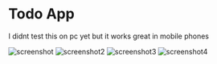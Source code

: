 # Todo App

I didnt test this on pc yet but it works great in mobile phones 

![screenshot](Screenshot_2020-07-25-12-35-14-57.png)
![screenshot2](Screenshot_2020-07-25-12-42-59-35.png)
![screenshot3](Screenshot_2020-07-25-12-42-51-63.png)
![screenshot4](Screenshot_2020-07-25-12-43-35-55.png)
